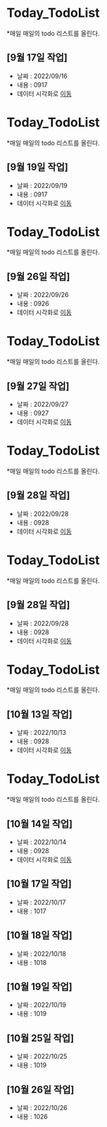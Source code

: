 # Today_TodoList
*매일 매일의 todo 리스트를 올린다.
## [9월 17일 작업]
  * 날짜 : 2022/09/16
  * 내용 : 0917
  * 데이터 시각화로 [이동](./Newtext.txt)

# Today_TodoList
*매일 매일의 todo 리스트를 올린다.
## [9월 19일 작업]
  * 날짜 : 2022/09/19
  * 내용 : 0917
  * 데이터 시각화로 [이동](./Newtext.txt)

# Today_TodoList
*매일 매일의 todo 리스트를 올린다.
## [9월 26일 작업]
  * 날짜 : 2022/09/26
  * 내용 : 0926
  * 데이터 시각화로 [이동](./Newtext.txt)

# Today_TodoList
*매일 매일의 todo 리스트를 올린다.
## [9월 27일 작업]
  * 날짜 : 2022/09/27
  * 내용 : 0927
  * 데이터 시각화로 [이동](./Newtext.txt)

# Today_TodoList
*매일 매일의 todo 리스트를 올린다.
## [9월 28일 작업]
  * 날짜 : 2022/09/28
  * 내용 : 0928
  * 데이터 시각화로 [이동](./Newtext.txt)
  
  # Today_TodoList
*매일 매일의 todo 리스트를 올린다.
## [9월 28일 작업]
  * 날짜 : 2022/09/28
  * 내용 : 0928
  * 데이터 시각화로 [이동](./Newtext.txt)


# Today_TodoList
*매일 매일의 todo 리스트를 올린다.
## [10월 13일 작업]
  * 날짜 : 2022/10/13
  * 내용 : 0928
  * 데이터 시각화로 [이동](./Newtext.txt)

# Today_TodoList
*매일 매일의 todo 리스트를 올린다.
## [10월 14일 작업]
  * 날짜 : 2022/10/14
  * 내용 : 0928
  * 데이터 시각화로 [이동](./Newtext.txt)

## [10월 17일 작업]
  * 날짜 : 2022/10/17
  * 내용 : 1017
  
## [10월 18일 작업]
  * 날짜 : 2022/10/18
  * 내용 : 1018

## [10월 19일 작업]
  * 날짜 : 2022/10/19
  * 내용 : 1019
  
  ## [10월 25일 작업]
  * 날짜 : 2022/10/25
  * 내용 : 1019

  ## [10월 26일 작업]
  * 날짜 : 2022/10/26
  * 내용 : 1026
